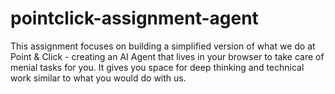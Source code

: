# pointclick-assignment-agent
This assignment focuses on building a simplified version of what we do at Point &amp; Click - creating an AI Agent that lives in your browser to take care of menial tasks for you. It gives you space for deep thinking and technical work similar to what you would do with us.
